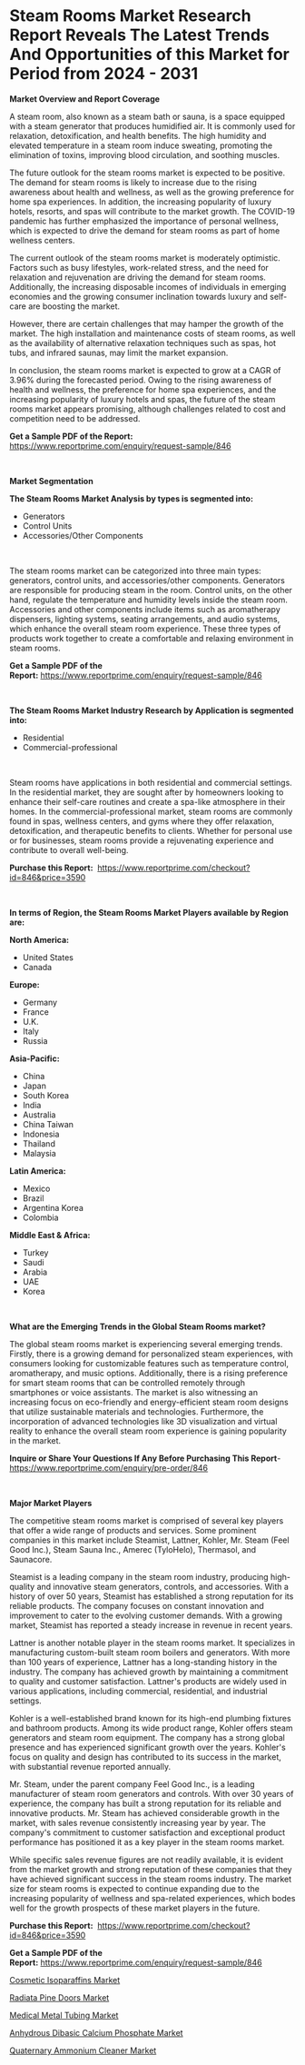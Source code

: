 <p><h1>Steam Rooms Market Research Report Reveals The Latest Trends And Opportunities of this Market for Period from 2024 - 2031</h1></p><p><strong>Market Overview and Report Coverage</strong></p>
<p><p>A steam room, also known as a steam bath or sauna, is a space equipped with a steam generator that produces humidified air. It is commonly used for relaxation, detoxification, and health benefits. The high humidity and elevated temperature in a steam room induce sweating, promoting the elimination of toxins, improving blood circulation, and soothing muscles.</p><p>The future outlook for the steam rooms market is expected to be positive. The demand for steam rooms is likely to increase due to the rising awareness about health and wellness, as well as the growing preference for home spa experiences. In addition, the increasing popularity of luxury hotels, resorts, and spas will contribute to the market growth. The COVID-19 pandemic has further emphasized the importance of personal wellness, which is expected to drive the demand for steam rooms as part of home wellness centers.</p><p>The current outlook of the steam rooms market is moderately optimistic. Factors such as busy lifestyles, work-related stress, and the need for relaxation and rejuvenation are driving the demand for steam rooms. Additionally, the increasing disposable incomes of individuals in emerging economies and the growing consumer inclination towards luxury and self-care are boosting the market.</p><p>However, there are certain challenges that may hamper the growth of the market. The high installation and maintenance costs of steam rooms, as well as the availability of alternative relaxation techniques such as spas, hot tubs, and infrared saunas, may limit the market expansion.</p><p>In conclusion, the steam rooms market is expected to grow at a CAGR of 3.96% during the forecasted period. Owing to the rising awareness of health and wellness, the preference for home spa experiences, and the increasing popularity of luxury hotels and spas, the future of the steam rooms market appears promising, although challenges related to cost and competition need to be addressed.</p></p>
<p><strong>Get a Sample PDF of the Report:</strong> <a href="https://www.reportprime.com/enquiry/request-sample/846">https://www.reportprime.com/enquiry/request-sample/846</a></p>
<p>&nbsp;</p>
<p><strong>Market Segmentation</strong></p>
<p><strong>The Steam Rooms Market Analysis by types is segmented into:</strong></p>
<p><ul><li>Generators</li><li>Control Units</li><li>Accessories/Other Components</li></ul></p>
<p>&nbsp;</p>
<p><p>The steam rooms market can be categorized into three main types: generators, control units, and accessories/other components. Generators are responsible for producing steam in the room. Control units, on the other hand, regulate the temperature and humidity levels inside the steam room. Accessories and other components include items such as aromatherapy dispensers, lighting systems, seating arrangements, and audio systems, which enhance the overall steam room experience. These three types of products work together to create a comfortable and relaxing environment in steam rooms.</p></p>
<p><strong>Get a Sample PDF of the Report:</strong>&nbsp;<a href="https://www.reportprime.com/enquiry/request-sample/846">https://www.reportprime.com/enquiry/request-sample/846</a></p>
<p>&nbsp;</p>
<p><strong>The Steam Rooms Market Industry Research by Application is segmented into:</strong></p>
<p><ul><li>Residential</li><li>Commercial-professional</li></ul></p>
<p>&nbsp;</p>
<p><p>Steam rooms have applications in both residential and commercial settings. In the residential market, they are sought after by homeowners looking to enhance their self-care routines and create a spa-like atmosphere in their homes. In the commercial-professional market, steam rooms are commonly found in spas, wellness centers, and gyms where they offer relaxation, detoxification, and therapeutic benefits to clients. Whether for personal use or for businesses, steam rooms provide a rejuvenating experience and contribute to overall well-being.</p></p>
<p><strong>Purchase this Report:</strong>&nbsp; <a href="https://www.reportprime.com/checkout?id=846&price=3590">https://www.reportprime.com/checkout?id=846&price=3590</a></p>
<p>&nbsp;</p>
<p><strong>In terms of Region, the Steam Rooms Market Players available by Region are:</strong></p>
<p>
    <p> <strong> North America: </strong>
        <ul>
            <li>United States</li>
            <li>Canada</li>
        </ul>
        </p> 
    <p> <strong> Europe: </strong>
        <ul>
            <li>Germany</li>
            <li>France</li>
            <li>U.K.</li>
            <li>Italy</li>
            <li>Russia</li>
        </ul>
        </p> 
    <p> <strong> Asia-Pacific: </strong>
        <ul>
            <li>China</li>
            <li>Japan</li>
            <li>South Korea</li>
            <li>India</li>
            <li>Australia</li>
            <li>China Taiwan</li>
            <li>Indonesia</li>
            <li>Thailand</li>
            <li>Malaysia</li>
        </ul>
        </p> 
    <p> <strong> Latin America: </strong>
        <ul>
            <li>Mexico</li>
            <li>Brazil</li>
            <li>Argentina Korea</li>
            <li>Colombia</li>
        </ul>
        </p> 
    <p> <strong> Middle East & Africa: </strong>
        <ul>
            <li>Turkey</li>
            <li>Saudi</li>
            <li>Arabia</li>
            <li>UAE</li>
            <li>Korea</li>
        </ul>
    </p>
    </p>
<p>&nbsp;</p>
<p><strong>What are the Emerging Trends in the Global Steam Rooms market?</strong></p>
<p><p>The global steam rooms market is experiencing several emerging trends. Firstly, there is a growing demand for personalized steam experiences, with consumers looking for customizable features such as temperature control, aromatherapy, and music options. Additionally, there is a rising preference for smart steam rooms that can be controlled remotely through smartphones or voice assistants. The market is also witnessing an increasing focus on eco-friendly and energy-efficient steam room designs that utilize sustainable materials and technologies. Furthermore, the incorporation of advanced technologies like 3D visualization and virtual reality to enhance the overall steam room experience is gaining popularity in the market.</p></p>
<p><strong>Inquire or Share Your Questions If Any Before Purchasing This Report</strong>- <a href="https://www.reportprime.com/enquiry/pre-order/846">https://www.reportprime.com/enquiry/pre-order/846</a></p>
<p>&nbsp;</p>
<p><strong>Major Market Players</strong></p>
<p><p>The competitive steam rooms market is comprised of several key players that offer a wide range of products and services. Some prominent companies in this market include Steamist, Lattner, Kohler, Mr. Steam (Feel Good Inc.), Steam Sauna Inc., Amerec (TyloHelo), Thermasol, and Saunacore.</p><p>Steamist is a leading company in the steam room industry, producing high-quality and innovative steam generators, controls, and accessories. With a history of over 50 years, Steamist has established a strong reputation for its reliable products. The company focuses on constant innovation and improvement to cater to the evolving customer demands. With a growing market, Steamist has reported a steady increase in revenue in recent years.</p><p>Lattner is another notable player in the steam rooms market. It specializes in manufacturing custom-built steam room boilers and generators. With more than 100 years of experience, Lattner has a long-standing history in the industry. The company has achieved growth by maintaining a commitment to quality and customer satisfaction. Lattner's products are widely used in various applications, including commercial, residential, and industrial settings.</p><p>Kohler is a well-established brand known for its high-end plumbing fixtures and bathroom products. Among its wide product range, Kohler offers steam generators and steam room equipment. The company has a strong global presence and has experienced significant growth over the years. Kohler's focus on quality and design has contributed to its success in the market, with substantial revenue reported annually.</p><p>Mr. Steam, under the parent company Feel Good Inc., is a leading manufacturer of steam room generators and controls. With over 30 years of experience, the company has built a strong reputation for its reliable and innovative products. Mr. Steam has achieved considerable growth in the market, with sales revenue consistently increasing year by year. The company's commitment to customer satisfaction and exceptional product performance has positioned it as a key player in the steam rooms market.</p><p>While specific sales revenue figures are not readily available, it is evident from the market growth and strong reputation of these companies that they have achieved significant success in the steam rooms industry. The market size for steam rooms is expected to continue expanding due to the increasing popularity of wellness and spa-related experiences, which bodes well for the growth prospects of these market players in the future.</p></p>
<p><strong>Purchase this Report:</strong>&nbsp;&nbsp;<a href="https://www.reportprime.com/checkout?id=846&price=3590">https://www.reportprime.com/checkout?id=846&price=3590</a></p>
<p></p>
<p><strong>Get a Sample PDF of the Report:</strong>&nbsp;<a href="https://www.reportprime.com/enquiry/request-sample/846">https://www.reportprime.com/enquiry/request-sample/846</a></p>
<p><p><a href="https://www.linkedin.com/pulse/cosmetic-isoparaffins-market-size-share-global-analysis-report-5rqpc/">Cosmetic Isoparaffins Market</a></p><p><a href="https://github.com/PeterParrish5/Market-Research-Report-List-2/blob/main/radiata-pine-doors-market.md">Radiata Pine Doors Market</a></p><p><a href="https://www.linkedin.com/pulse/medical-metal-tubing-market-size-2023-2030-global-industrial-tgtac/">Medical Metal Tubing Market</a></p><p><a href="https://www.linkedin.com/pulse/anhydrous-dibasic-calcium-phosphate-market-research-report-hq3ke/">Anhydrous Dibasic Calcium Phosphate Market</a></p><p><a href="https://github.com/CliffMedina6/Market-Research-Report-List-2/blob/main/quaternary-ammonium-cleaner-market.md">Quaternary Ammonium Cleaner Market</a></p></p>
